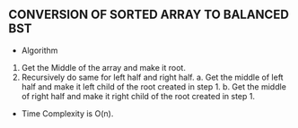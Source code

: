 ## CONVERSION OF SORTED ARRAY TO BALANCED BST

- Algorithm
1. Get the Middle of the array and make it root.
2. Recursively do same for left half and right half.
        a. Get the middle of left half and make it left child of the root
            created in step 1.
        b. Get the middle of right half and make it right child of the
            root created in step 1.
- Time Complexity is O(n).

